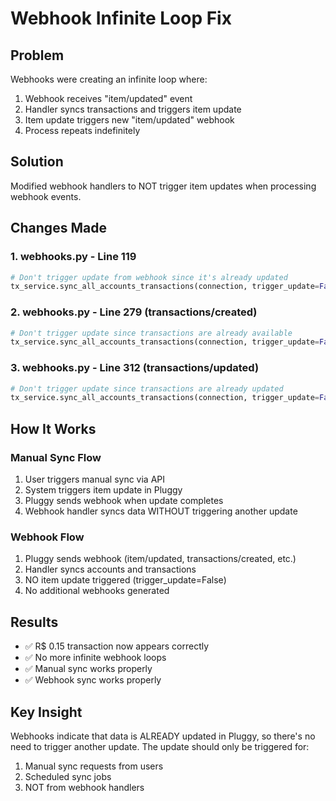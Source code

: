 # Webhook Infinite Loop Fix

## Problem
Webhooks were creating an infinite loop where:
1. Webhook receives "item/updated" event
2. Handler syncs transactions and triggers item update
3. Item update triggers new "item/updated" webhook
4. Process repeats indefinitely

## Solution
Modified webhook handlers to NOT trigger item updates when processing webhook events.

## Changes Made

### 1. webhooks.py - Line 119
```python
# Don't trigger update from webhook since it's already updated
tx_service.sync_all_accounts_transactions(connection, trigger_update=False)
```

### 2. webhooks.py - Line 279 (transactions/created)
```python
# Don't trigger update since transactions are already available
tx_service.sync_all_accounts_transactions(connection, trigger_update=False)
```

### 3. webhooks.py - Line 312 (transactions/updated)
```python
# Don't trigger update since transactions are already updated
tx_service.sync_all_accounts_transactions(connection, trigger_update=False)
```

## How It Works

### Manual Sync Flow
1. User triggers manual sync via API
2. System triggers item update in Pluggy
3. Pluggy sends webhook when update completes
4. Webhook handler syncs data WITHOUT triggering another update

### Webhook Flow
1. Pluggy sends webhook (item/updated, transactions/created, etc.)
2. Handler syncs accounts and transactions
3. NO item update triggered (trigger_update=False)
4. No additional webhooks generated

## Results
- ✅ R$ 0.15 transaction now appears correctly
- ✅ No more infinite webhook loops
- ✅ Manual sync works properly
- ✅ Webhook sync works properly

## Key Insight
Webhooks indicate that data is ALREADY updated in Pluggy, so there's no need to trigger another update. The update should only be triggered for:
1. Manual sync requests from users
2. Scheduled sync jobs
3. NOT from webhook handlers